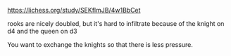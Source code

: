 https://lichess.org/study/SEKflmJB/4w1BbCet


rooks are nicely doubled, but it's hard to infiltrate because of the knight on d4 and the queen on d3


You want to exchange the knights so that there is less pressure.
